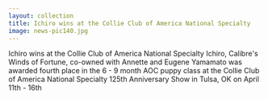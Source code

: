 ```yaml
---
layout: collection
title: Ichiro wins at the Collie Club of America National Specialty
image: news-pic140.jpg
---
```

Ichiro wins at the Collie Club of America National Specialty
 Ichiro, Calibre's Winds of Fortune, co-owned with Annette and Eugene Yamamato was awarded fourth place in the 6 - 9 month AOC puppy class at the Collie Club of America National Specialty 125th Anniversary Show in Tulsa, OK on April 11th - 16th
